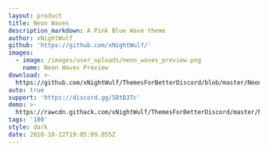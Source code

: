 ```yaml
---
layout: product
title: Neon Waves
description_markdown: A Pink Blue Wave theme
author: xNightWulf
github: 'https://github.com/xNightWulf/'
images:
  - image: /images/user_uploads/neon_waves_preview.png
    name: Neon Waves Preview
download: >-
  https://github.com/xNightWulf/ThemesForBetterDiscord/blob/master/NeonWaves.theme.css
auto: true
support: 'https://discord.gg/5BtB3Tc'
demo: >-
  https://rawcdn.githack.com/xNightWulf/ThemesForBetterDiscord/master/NeonWaves.theme.css
tags: '100'
style: dark
date: 2018-10-22T19:05:09.055Z
---
```


